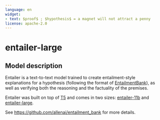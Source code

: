 ```yaml
---
language: en
widget:
- text: $proof$ ; $hypothesis$ = a magnet will not attract a penny
license: apache-2.0
---
```


# entailer-large

## Model description

Entailer is a text-to-text model trained to create entailment-style explanations for a hypothesis 
(following the format of [EntailmentBank](https://allenai.org/data/entailmentbank)), as well as verifying both the reasoning and the factuality of the premises.

Entailer was built on top of [T5](https://github.com/google-research/text-to-text-transfer-transformer) and comes in 
two sizes: [entailer-11b](https://huggingface.co/allenai/entailer-11b) and
[entailer-large](https://huggingface.co/allenai/entailer-large).

See https://github.com/allenai/entailment_bank for more details.
